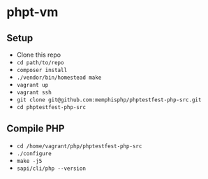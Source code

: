 # phpt-vm

## Setup

* Clone this repo
* `cd path/to/repo`
* `composer install`
* `./vendor/bin/homestead make`
* `vagrant up`
* `vagrant ssh`
* `git clone git@github.com:memphisphp/phptestfest-php-src.git`
* `cd phptestfest-php-src`

## Compile PHP

* `cd /home/vagrant/php/phptestfest-php-src`
* `./configure`
* `make -j5`
* `sapi/cli/php --version`
